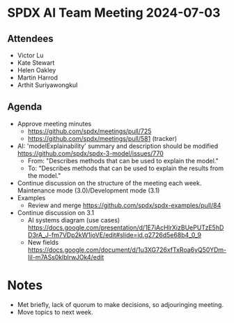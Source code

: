 # SPDX AI Team Meeting 2024-07-03

## Attendees

- Victor Lu
- Kate Stewart
- Helen Oakley 
- Martin Harrod
- Arthit Suriyawongkul

## Agenda

- Approve meeting minutes
  - https://github.com/spdx/meetings/pull/725
  - https://github.com/spdx/meetings/pull/581 (tracker)
- AI: 'modelExplainability' summary and description should be modified
  https://github.com/spdx/spdx-3-model/issues/770
  - From: "Describes methods that can be used to explain the model."
  - To: "Describes methods that can be used to explain the results from the model."
- Continue discussion on the structure of the meeting each week.
  Maintenance mode (3.0)/Development mode (3.1)
- Examples
  - Review and merge https://github.com/spdx/spdx-examples/pull/84
- Continue discussion on 3.1
  - AI systems diagram (use cases)
    https://docs.google.com/presentation/d/1E7iAcHlrXizBUePUTzE5hDD3rA_J-fm7VDp2kW1joVE/edit#slide=id.g2726d5e68b4_0_9
  - New fields
    https://docs.google.com/document/d/1u3XG726xfTxRoa6yQ50YDm-liI-m7ASs0klblrwJOk4/edit

# Notes

- Met briefly, lack of quorum to make decisions, so adjouringing meeting.
- Move topics to next week.
